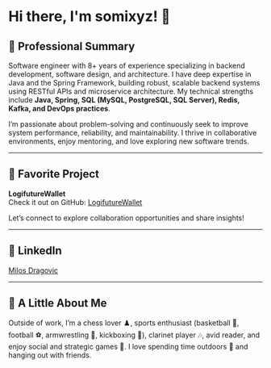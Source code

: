  
# Hi there, I'm somixyz! 👋

## 💼 Professional Summary

Software engineer with 8+ years of experience specializing in backend development, software design, and architecture. I have deep expertise in Java and the Spring Framework, building robust, scalable backend systems using RESTful APIs and microservice architecture. My technical strengths include **Java, Spring, SQL (MySQL, PostgreSQL, SQL Server), Redis, Kafka, and DevOps practices**.

I’m passionate about problem-solving and continuously seek to improve system performance, reliability, and maintainability. I thrive in collaborative environments, enjoy mentoring, and love exploring new software trends.

---

## 🚀 Favorite Project

**LogifutureWallet**  
Check it out on GitHub: [LogifutureWallet](https://github.com/somixyz/LogifutureWallet)

Let’s connect to explore collaboration opportunities and share insights!

---

## 🤝 LinkedIn

[Milos Dragovic](https://www.linkedin.com/in/milos-dragovic/)

---

## 🎯 A Little About Me

Outside of work, I’m a chess lover ♟️, sports enthusiast (basketball 🏀, football ⚽, armwrestling 💪, kickboxing 🥊), clarinet player 🎶, avid reader, and enjoy social and strategic games 🎲. I love spending time outdoors 🌳 and hanging out with friends.
